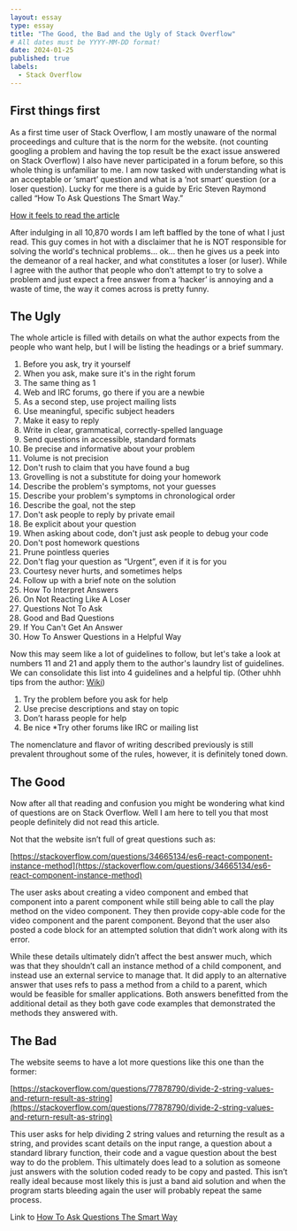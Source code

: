 ```yaml
---
layout: essay
type: essay
title: "The Good, the Bad and the Ugly of Stack Overflow"
# All dates must be YYYY-MM-DD format!
date: 2024-01-25
published: true
labels:
  - Stack Overflow
---
```


## First things first

As a first time user of Stack Overflow, I am mostly unaware of the normal proceedings and culture that is the norm for the website. (not counting googling a problem and having the top result be the exact issue answered on Stack Overflow) I also have never participated in a forum before, so this whole thing is unfamiliar to me. I am now tasked with understanding what is an acceptable or ‘smart’  question and what is a ‘not smart’ question (or a loser question). Lucky for me there is a guide by Eric Steven Raymond called “How To Ask Questions The Smart Way.”

[How it feels to read the article](https://www.youtube.com/watch?app=desktop&v=GlA35y0bGQc&embeds_referring_euri=http%3A%2F%2Fsmith-wessonforum.com%2F&feature=emb_imp_woyt)

After indulging in all 10,870 words I am left baffled by the tone of what I just read. This guy comes in hot with a disclaimer that he is NOT responsible for solving the world's technical problems… ok… then he gives us a peek into the demeanor of a real hacker, and what constitutes a loser (or luser). While I agree with the author that people who don’t attempt to try to solve a problem and just expect a free answer from a ‘hacker’ is annoying and a waste of time, the way it comes across is pretty funny. 

## The Ugly

The whole article is filled with details on what the author expects from the people who want help, but I will be listing the headings or a brief summary.

1. Before you ask, try it yourself
2. When you ask, make sure it's in the right forum
3. The same thing as 1
4. Web and IRC forums, go there if you are a newbie
5. As a second step, use project mailing lists
6. Use meaningful, specific subject headers
7. Make it easy to reply
8. Write in clear, grammatical, correctly-spelled language
9. Send questions in accessible, standard formats
10. Be precise and informative about your problem
11. Volume is not precision
12. Don't rush to claim that you have found a bug
13. Grovelling is not a substitute for doing your homework
14. Describe the problem's symptoms, not your guesses
15. Describe your problem's symptoms in chronological order
16. Describe the goal, not the step
17. Don't ask people to reply by private email
18. Be explicit about your question
19. When asking about code, don't just ask people to debug your code
20. Don't post homework questions
21. Prune pointless queries
22. Don't flag your question as “Urgent”, even if it is for you
23. Courtesy never hurts, and sometimes helps
24. Follow up with a brief note on the solution
25. How To Interpret Answers
26. On Not Reacting Like A Loser
27. Questions Not To Ask
28. Good and Bad Questions
29. If You Can't Get An Answer
30. How To Answer Questions in a Helpful Way

Now this may seem like a lot of guidelines to follow, but let's take a look at numbers 11 and 21 and apply them to the author's laundry list of guidelines. We can consolidate this list into 4 guidelines and a helpful tip. 
(Other uhhh tips from the author: [Wiki](https://en.wikipedia.org/wiki/Eric_S._Raymond#Political_beliefs_and_activism))

1. Try the problem before you ask for help
2. Use precise descriptions and stay on topic
3. Don’t harass people for help
4. Be nice
*Try other forums like IRC or mailing list

The nomenclature and flavor of writing described previously is still prevalent throughout some of the rules, however, it is definitely toned down. 

## The Good

Now after all that reading and confusion you might be wondering what kind of questions are on Stack Overflow. Well I am here to tell you that most people definitely did not read this article.

Not that the website isn’t full of great questions such as:

[https://stackoverflow.com/questions/34665134/es6-react-component-instance-method](https://stackoverflow.com/questions/34665134/es6-react-component-instance-method)

The user asks about creating a video component and embed that component into a parent component while still being able to call the play method on the video component. They then provide copy-able code for the video component and the parent component. Beyond that the user also posted a code block for an attempted solution that didn’t work along with its error. 

While these details ultimately didn’t affect the best answer much, which was that they shouldn’t call an instance method of a child component, and instead use an external service to manage that. It did apply to an alternative answer that uses refs to pass a method from a child to a parent, which would be feasible for smaller applications. Both answers benefitted from the additional detail as they both gave code examples that demonstrated the methods they answered with.

## The Bad

The website seems to have a lot more questions like this one than the former:

[https://stackoverflow.com/questions/77878790/divide-2-string-values-and-return-result-as-string](https://stackoverflow.com/questions/77878790/divide-2-string-values-and-return-result-as-string)

This user asks for help dividing 2 string values and returning the result as a string, and provides scant details on the input range, a question about a standard library function, their code and a vague question about the best way to do the problem. This ultimately does lead to a solution as someone just answers with the solution coded ready to be copy and pasted. This isn’t really ideal because most likely this is just a band aid solution and when the program starts bleeding again the user will probably repeat the same process. 

Link to [How To Ask Questions The Smart Way](http://www.catb.org/esr/faqs/smart-questions.html#intro)
